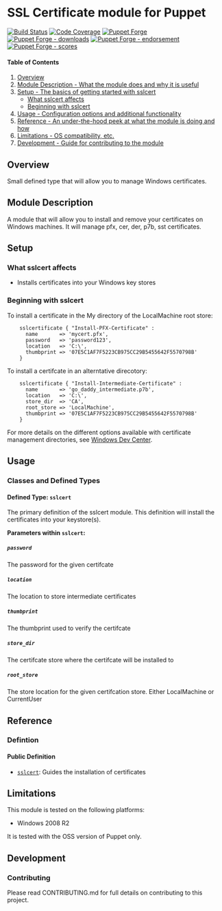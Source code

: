 # SSL Certificate module for Puppet

[![Build Status](https://travis-ci.org/voxpupuli/puppet-sslcert.png?branch=master)](https://travis-ci.org/voxpupuli/puppet-sslcert)
[![Code Coverage](https://coveralls.io/repos/github/voxpupuli/puppet-sslcert/badge.svg?branch=master)](https://coveralls.io/github/voxpupuli/puppet-sslcert)
[![Puppet Forge](https://img.shields.io/puppetforge/v/puppet/sslcert.svg)](https://forge.puppetlabs.com/puppet/sslcert)
[![Puppet Forge - downloads](https://img.shields.io/puppetforge/dt/puppet/sslcert.svg)](https://forge.puppetlabs.com/puppet/sslcert)
[![Puppet Forge - endorsement](https://img.shields.io/puppetforge/e/puppet/sslcert.svg)](https://forge.puppetlabs.com/puppet/sslcert)
[![Puppet Forge - scores](https://img.shields.io/puppetforge/f/puppet/sslcert.svg)](https://forge.puppetlabs.com/puppet/sslcert)

#### Table of Contents

1. [Overview](#overview)
1. [Module Description - What the module does and why it is useful](#module-description)
1. [Setup - The basics of getting started with sslcert](#setup)
    * [What sslcert affects](#what-sslcert-affects)
    * [Beginning with sslcert](#beginning-with-sslcert)
1. [Usage - Configuration options and additional functionality](#usage)
1. [Reference - An under-the-hood peek at what the module is doing and how](#reference)
1. [Limitations - OS compatibility, etc.](#limitations)
1. [Development - Guide for contributing to the module](#development)

## Overview

Small defined type that will allow you to manage Windows certificates.

## Module Description

A module that will allow you to install and remove your certificates on Windows
machines. It will manage pfx, cer, der, p7b, sst certificates.

## Setup

### What sslcert affects

* Installs certificates into your Windows key stores

### Beginning with sslcert

  To install a certificate in the My directory of the LocalMachine root store:

```puppet
    sslcertificate { "Install-PFX-Certificate" :
      name       => 'mycert.pfx',
      password   => 'password123',
      location   => 'C:\',
      thumbprint => '07E5C1AF7F5223CB975CC29B5455642F5570798B'
    }
```

  To install a certifcate in an alterntative direcotory:

```puppet
    sslcertificate { "Install-Intermediate-Certificate" :
      name       => 'go_daddy_intermediate.p7b',
      location   => 'C:\',
      store_dir  => 'CA',
      root_store => 'LocalMachine',
      thumbprint => '07E5C1AF7F5223CB975CC29B5455642F5570798B'
    }
```

  For more details on the different options available with certificate management
  directories, see [Windows Dev Center](http://msdn.microsoft.com/en-us/library/windows/desktop/aa388136(v=vs.85).aspx).

## Usage

### Classes and Defined Types

#### Defined Type: `sslcert`

The primary definition of the sslcert module. This definition will install the
certificates into your keystore(s).

**Parameters within `sslcert`:**

##### `password`

The password for the given certifcate

##### `location`

The location to store intermediate certificates

##### `thumbprint`

The thumbprint used to verify the certifcate

##### `store_dir`

The certifcate store where the certifcate will be installed to

##### `root_store`

The store location for the given certifcation store. Either LocalMachine or CurrentUser

## Reference

### Defintion

#### Public Definition

* [`sslcert`](#define-sslcert): Guides the installation of certificates

## Limitations

This module is tested on the following platforms:

* Windows 2008 R2

It is tested with the OSS version of Puppet only.

## Development

### Contributing

Please read CONTRIBUTING.md for full details on contributing to this project.
